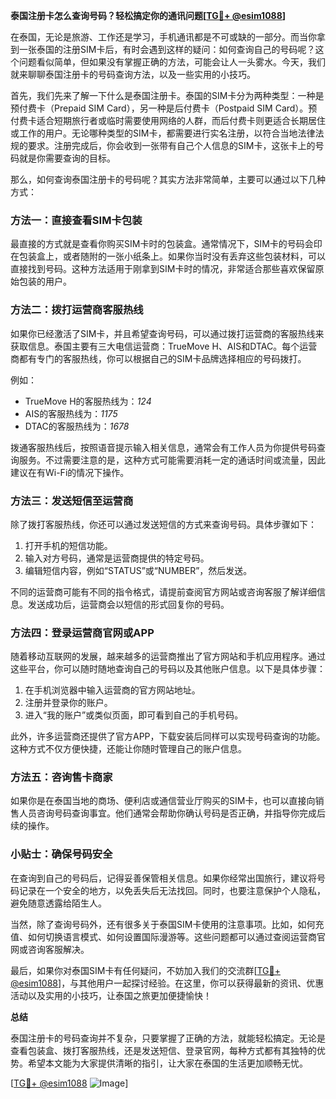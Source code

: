 **泰国注册卡怎么查询号码？轻松搞定你的通讯问题[[TG💪+ @esim1088](https://t.me/s/esim1088)]**

在泰国，无论是旅游、工作还是学习，手机通讯都是不可或缺的一部分。而当你拿到一张泰国的注册SIM卡后，有时会遇到这样的疑问：如何查询自己的号码呢？这个问题看似简单，但如果没有掌握正确的方法，可能会让人一头雾水。今天，我们就来聊聊泰国注册卡的号码查询方法，以及一些实用的小技巧。

首先，我们先来了解一下什么是泰国注册卡。泰国的SIM卡分为两种类型：一种是预付费卡（Prepaid SIM Card），另一种是后付费卡（Postpaid SIM Card）。预付费卡适合短期旅行者或临时需要使用网络的人群，而后付费卡则更适合长期居住或工作的用户。无论哪种类型的SIM卡，都需要进行实名注册，以符合当地法律法规的要求。注册完成后，你会收到一张带有自己个人信息的SIM卡，这张卡上的号码就是你需要查询的目标。

那么，如何查询泰国注册卡的号码呢？其实方法非常简单，主要可以通过以下几种方式：

### 方法一：直接查看SIM卡包装

最直接的方式就是查看你购买SIM卡时的包装盒。通常情况下，SIM卡的号码会印在包装盒上，或者随附的一张小纸条上。如果你当时没有丢弃这些包装材料，可以直接找到号码。这种方法适用于刚拿到SIM卡时的情况，非常适合那些喜欢保留原始包装的用户。

### 方法二：拨打运营商客服热线

如果你已经激活了SIM卡，并且希望查询号码，可以通过拨打运营商的客服热线来获取信息。泰国主要有三大电信运营商：TrueMove H、AIS和DTAC。每个运营商都有专门的客服热线，你可以根据自己的SIM卡品牌选择相应的号码拨打。

例如：
- TrueMove H的客服热线为：*124*
- AIS的客服热线为：*1175*
- DTAC的客服热线为：*1678*

拨通客服热线后，按照语音提示输入相关信息，通常会有工作人员为你提供号码查询服务。不过需要注意的是，这种方式可能需要消耗一定的通话时间或流量，因此建议在有Wi-Fi的情况下操作。

### 方法三：发送短信至运营商

除了拨打客服热线，你还可以通过发送短信的方式来查询号码。具体步骤如下：

1. 打开手机的短信功能。
2. 输入对方号码，通常是运营商提供的特定号码。
3. 编辑短信内容，例如“STATUS”或“NUMBER”，然后发送。

不同的运营商可能有不同的指令格式，请提前查阅官方网站或咨询客服了解详细信息。发送成功后，运营商会以短信的形式回复你的号码。

### 方法四：登录运营商官网或APP

随着移动互联网的发展，越来越多的运营商推出了官方网站和手机应用程序。通过这些平台，你可以随时随地查询自己的号码以及其他账户信息。以下是具体步骤：

1. 在手机浏览器中输入运营商的官方网站地址。
2. 注册并登录你的账户。
3. 进入“我的账户”或类似页面，即可看到自己的手机号码。

此外，许多运营商还提供了官方APP，下载安装后同样可以实现号码查询的功能。这种方式不仅方便快捷，还能让你随时管理自己的账户信息。

### 方法五：咨询售卡商家

如果你是在泰国当地的商场、便利店或通信营业厅购买的SIM卡，也可以直接向销售人员咨询号码查询事宜。他们通常会帮助你确认号码是否正确，并指导你完成后续的操作。

### 小贴士：确保号码安全

在查询到自己的号码后，记得妥善保管相关信息。如果你经常出国旅行，建议将号码记录在一个安全的地方，以免丢失后无法找回。同时，也要注意保护个人隐私，避免随意透露给陌生人。

当然，除了查询号码外，还有很多关于泰国SIM卡使用的注意事项。比如，如何充值、如何切换语言模式、如何设置国际漫游等。这些问题都可以通过查阅运营商官网或咨询客服解决。

最后，如果你对泰国SIM卡有任何疑问，不妨加入我们的交流群[[TG💪+ @esim1088](https://t.me/s/esim1088)]，与其他用户一起探讨经验。在这里，你可以获得最新的资讯、优惠活动以及实用的小技巧，让泰国之旅更加便捷愉快！

**总结**

泰国注册卡的号码查询并不复杂，只要掌握了正确的方法，就能轻松搞定。无论是查看包装盒、拨打客服热线，还是发送短信、登录官网，每种方式都有其独特的优势。希望本文能为大家提供清晰的指引，让大家在泰国的生活更加顺畅无忧。

[[TG💪+ @esim1088](https://t.me/s/esim1088) ![Image](https://i.postimg.cc/4NQfJmqS/Snipaste-2025-05-13-00-14-12.png)]